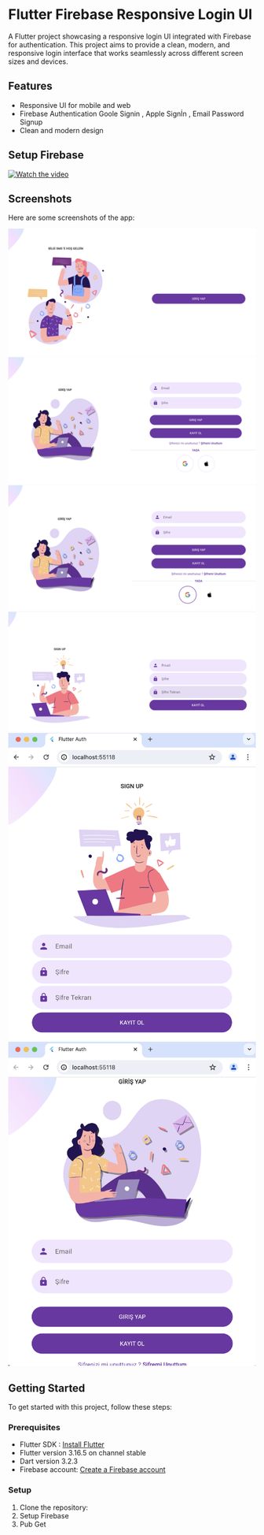 # Flutter Firebase Responsive Login UI

A Flutter project showcasing a responsive login UI integrated with Firebase for authentication. This project aims to provide a clean, modern, and responsive login interface that works seamlessly across different screen sizes and devices.

## Features

- Responsive UI for mobile and web
- Firebase Authentication Goole Signin , Apple Signİn , Email Password Signup
- Clean and modern design

## Setup Firebase

[![Watch the video](https://img.youtube.com/vi/FkFvQ0SaT1I/0.jpg)](https://www.youtube.com/watch?v=FkFvQ0SaT1I)

## Screenshots

Here are some screenshots of the app:

![Screenshot 1](readme_file/1.png)
![Screenshot 2](readme_file/2.png)
![Screenshot 3](readme_file/3.png)
![Screenshot 4](readme_file/4.png)
![Screenshot 5](readme_file/5.png)
![Screenshot 6](readme_file/6.png)

## Getting Started

To get started with this project, follow these steps:

### Prerequisites

- Flutter SDK  : [Install Flutter](https://flutter.dev/docs/get-started/install)
-  Flutter version 3.16.5 on channel stable
-   Dart version 3.2.3
- Firebase account: [Create a Firebase account](https://firebase.google.com/)

### Setup

1. Clone the repository:
2. Setup Firebase
3. Pub Get

